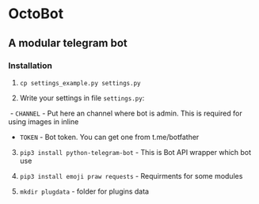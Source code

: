 # OctoBot


## A modular telegram bot

### Installation

1. `cp settings_example.py settings.py`

2. Write your settings in file `settings.py`:

  - `CHANNEL` - Put here an channel where bot is admin. This is required for using images in inline
  - `TOKEN` - Bot token. You can get one from t.me/botfather

3. `pip3 install python-telegram-bot` - This is Bot API wrapper which bot use

4. `pip3 install emoji praw requests` - Requirments for some modules

5. `mkdir plugdata` - folder for plugins data
